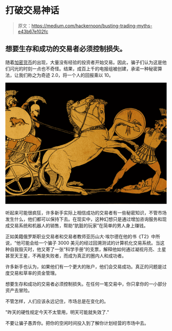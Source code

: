 # 打破交易神话

> 原文：<https://medium.com/hackernoon/busting-trading-myths-e43b67e102fc>

## 想要生存和成功的交易者必须控制损失。

随着[加密货币](https://es.tradingview.com/markets/cryptocurrencies/prices-all/)的出现，大量没有经验的投资者开始交易。因此，骗子们认为这是他们闪光的时刻一点也不奇怪。结果，成百上千的电报组被创建，承诺一种秘密算法，让我们称之为奇迹 2.0，将一个人的回报乘以 10。

![](img/7be322af30c535871f45cf755d91617d.png)

听起来可能很疯狂，许多新手实际上相信成功的交易者有一些秘密知识，不管市场发生什么，他们都可以保持下去。在现实中，这种幻想只是通过增加咨询服务和现成交易系统和机器人的销售，帮助“肮脏的玩家”在简单的男人身上赚钱。

正如美籍俄罗斯职业交易者和交易者教师亚历山大·埃尔德在他的书《T2》中所说，“他可能会给一个骗子 3000 美元的经过回溯测试的计算机化交易系统。当这种自我毁灭时，他又寄了一张“科学手册”的支票，解释他如何通过凝视月亮、土星甚至天王星，不再是失败者，而成为真正的圈内人和成功者。

许多新手也认为，如果他们有一个更大的账户，他们会交易成功。真正的问题是过度交易和草率的资金管理。

想要生存和成功的交易者必须控制损失。在任何一笔交易中，你只拿你的一小部分资产去冒险。

不管怎样，人们应该永远记住，市场总是在变化的。

"昨天的硬性规定今天不太管用，明天可能就失效了."

不要让骗子愚弄你。把你的空闲时间投入到了解你计划经营的市场中去。
